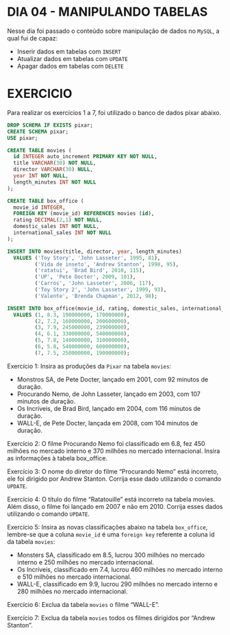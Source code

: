 # DIA 04 - MANIPULANDO TABELAS

Nesse dia foi passado o conteúdo sobre manipulação de dados no `MySQL`, a qual fui de capaz:

- Inserir dados em tabelas com `INSERT`
- Atualizar dados em tabelas com `UPDATE`
- Apagar dados em tabelas com `DELETE`

# EXERCICIO

Para realizar os exercícios 1 a 7, foi utilizado o banco de dados pixar abaixo.

```sql
DROP SCHEMA IF EXISTS pixar;
CREATE SCHEMA pixar;
USE pixar;

CREATE TABLE movies (
  id INTEGER auto_increment PRIMARY KEY NOT NULL,
  title VARCHAR(30) NOT NULL,
  director VARCHAR(30) NULL,
  year INT NOT NULL,
  length_minutes INT NOT NULL
);

CREATE TABLE box_office (
  movie_id INTEGER,
  FOREIGN KEY (movie_id) REFERENCES movies (id),
  rating DECIMAL(2,1) NOT NULL,
  domestic_sales INT NOT NULL,
  international_sales INT NOT NULL
);

INSERT INTO movies(title, director, year, length_minutes)
  VALUES ('Toy Story', 'John Lasseter', 1995, 81),
         ('Vida de inseto', 'Andrew Stanton', 1998, 95),
         ('ratatui', 'Brad Bird', 2010, 115),
         ('UP', 'Pete Docter', 2009, 101),
         ('Carros', 'John Lasseter', 2006, 117),
         ('Toy Story 2', 'John Lasseter', 1999, 93),
         ('Valente', 'Brenda Chapman', 2012, 98);

INSERT INTO box_office(movie_id, rating, domestic_sales, international_sales)
  VALUES (1, 8.3, 190000000, 170000000),
         (2, 7.2, 160000000, 200600000),
         (3, 7.9, 245000000, 239000000),
         (4, 6.1, 330000000, 540000000),
         (5, 7.8, 140000000, 310000000),
         (6, 5.8, 540000000, 600000000),
         (7, 7.5, 250000000, 190000000);

```

Exercício 1: Insira as produções da `Pixar` na tabela `movies`:

- Monstros SA, de Pete Docter, lançado em 2001, com 92 minutos de duração.
- Procurando Nemo, de John Lasseter, lançado em 2003, com 107 minutos de duração.
- Os Incríveis, de Brad Bird, lançado em 2004, com 116 minutos de duração.
- WALL-E, de Pete Docter, lançada em 2008, com 104 minutos de duração.

Exercício 2: O filme Procurando Nemo foi classificado em 6.8, fez 450 milhões no mercado interno e 370 milhões no mercado internacional. Insira as informações à tabela box_office.

Exercício 3: O nome do diretor do filme “Procurando Nemo” está incorreto, ele foi dirigido por Andrew Stanton. Corrija esse dado utilizando o comando `UPDATE`.

Exercício 4: O título do filme “Ratatouille” está incorreto na tabela movies. Além disso, o filme foi lançado em 2007 e não em 2010. Corrija esses dados utilizando o comando `UPDATE`.

Exercício 5: Insira as novas classificações abaixo na tabela `box_office`, lembre-se que a coluna `movie_id` é uma `foreign key` referente a coluna id da tabela `movies`:

- Monsters SA, classificado em 8.5, lucrou 300 milhões no mercado interno e 250 milhões no mercado internacional.
- Os Incríveis, classificado em 7.4, lucrou 460 milhões no mercado interno e 510 milhões no mercado internacional.
- WALL-E, classificado em 9.9, lucrou 290 milhões no mercado interno e 280 milhões no mercado internacional.

Exercício 6: Exclua da tabela `movies` o filme “WALL-E”.

Exercício 7: Exclua da tabela `movies` todos os filmes dirigidos por “Andrew Stanton”.